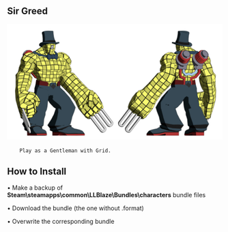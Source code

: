 ## Sir Greed
![](Workfiles/Render.jpg)

		Play as a Gentleman with Grid.
		
## How to Install
• Make a backup of **Steam\steamapps\common\LLBlaze\Bundles\characters** bundle files

• Download the bundle (the one without .format)

• Overwrite the corresponding bundle
